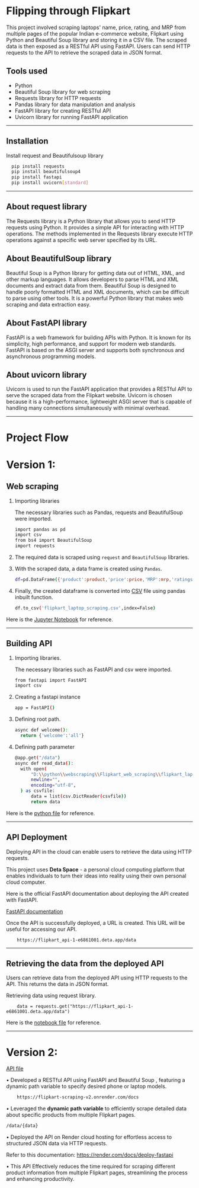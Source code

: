 
# Flipping through Flipkart

This project involved scraping laptops' name, price, rating, and MRP from multiple pages of the popular Indian e-commerce website, Flipkart using Python and Beautiful Soup library and storing it in a CSV file. The scraped data is then exposed as a RESTful API using FastAPI. Users can send HTTP requests to the API to retrieve the scraped data in JSON format.


## Tools used
- Python 
- Beautiful Soup library for web scraping
- Requests library for HTTP requests
- Pandas library for data manipulation and analysis
- FastAPI library for creating RESTful API
- Uvicorn library for running FastAPI application
---


## Installation

Install request and Beautifulsoup library

```bash
  pip install requests
  pip install beautifulsoup4
  pip install fastapi
  pip install uvicorn[standard]
```
---
## About request library

The Requests library is a Python library that allows you to send HTTP requests using Python. It provides a simple API for interacting with HTTP operations. The methods implemented in the Requests library execute HTTP operations against a specific web server specified by its URL.

## About BeautifulSoup library

Beautiful Soup is a Python library for getting data out of HTML, XML, and other markup languages. It allows developers to parse HTML and XML documents and extract data from them. Beautiful Soup is designed to handle poorly formatted HTML and XML documents, which can be difficult to parse using other tools. It is a powerful Python library that makes web scraping and data extraction easy.

## About FastAPI library

FastAPI is a web framework for building APIs with Python. It is known for its simplicity, high performance, and support for modern web standards. FastAPI is based on the ASGI server and supports both synchronous and asynchronous programming models.

## About uvicorn library

Uvicorn is used to run the FastAPI application that provides a RESTful API to serve the scraped data from the Flipkart website. Uvicorn is chosen because it is a high-performance, lightweight ASGI server that is capable of handling many connections simultaneously with minimal overhead.

---
# Project Flow

# Version 1:

## <b>Web scraping</b>

 1) Importing libraries

    The necessary libraries such as Pandas, requests and BeautifulSoup were imported.

    ```` bash
    import pandas as pd
    import csv
    from bs4 import BeautifulSoup 
    import requests
    ````

2) The required data is scraped using `request` and `BeautifulSoup` libraries.
3) With the scraped data, a data frame is created using `Pandas`.
    ````bash
    df=pd.DataFrame({'product':product,'price':price,'MRP':mrp,'ratings':rating})
    ````

4) Finally, the created dataframe is converted into [CSV](flipkart_laptop_scraping.csv) file using pandas inbuilt function.
    ````bash
    df.to_csv('flipkart_laptop_scraping.csv',index=False)
    ````

Here is the [Jupyter Notebook](flipkart_laptops_scraping.ipynb) for reference.

---

## <b>Building API</b> 

1) Importing libraries.

    The necessary libraries such as FastAPI and csv were imported.

    ```` bash
    from fastapi import FastAPI
    import csv
    ````
2)  Creating a fastapi instance
    ```bash
    app = FastAPI()
    ```
3) Defining root path.
    ```bash
    async def welcome():
      return {'welcome':'all'}   
    ```
4) Defining path parameter

    ``` bash
    @app.get("/data")
    async def read_data():
      with open(
          "D:\\python\\webscraping\\Flipkart_web_scraping\\flipkart_laptop_scraping.csv",
          newline="",
          encoding="utf-8",
      ) as csvfile:
          data = list(csv.DictReader(csvfile))
          return data
      ```

Here is the [python file](/api/api.py) for reference.

---

## <b>API Deployment</b>

Deploying API in the cloud can enable users to retrieve the data using HTTP requests.

This project uses <b>Deta Space</b> - a personal cloud computing platform that enables individuals to turn their ideas into reality using their own personal cloud computer. 

Here is the official FastAPI documentation about deploying the API created with FastAPI.

[FastAPI documentation](https://fastapi.tiangolo.com/deployment/deta/)


Once the API is successfully deployed, a URL is created. This URL will be useful for accessing our API.
```
    https://flipkart_api-1-e6861001.deta.app/data
```
---
## <b>Retrieving the data from the deployed API</b>

Users can retrieve data from the deployed API using HTTP requests to the API. This returns the data in JSON format.

Retrieving data using request library.
```
    data = requests.get("https://flipkart_api-1-e6861001.deta.app/data")
```

Here is the [notebook file](retrieve_data_from_deployed_api.ipynb) for reference.

---

# Version 2:

[API file](Modified_api\modified_api.py)

• Developed a RESTful API using FastAPI and Beautiful Soup , featuring a dynamic path variable to specify desired phone or laptop models.

```bash
    https://flipkart-scraping-v2.onrender.com/docs
```
• Leveraged the **dynamic path variable** to efficiently scrape detailed data about specific products from multiple Flipkart pages.
 ```bash
 /data/{data}
 ```

• Deployed the API on Render cloud hosting for effortless access to structured JSON data via HTTP requests.

Refer to this documentation: https://render.com/docs/deploy-fastapi

• This API Effectively reduces the time required for scraping different product information from multiple Flipkart pages, streamlining the process and enhancing productivity.

